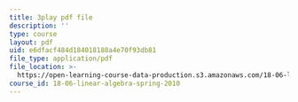 ```yaml
---
title: 3play pdf file
description: ''
type: course
layout: pdf
uid: e6dfacf484d184018188a4e70f93db81
file_type: application/pdf
file_location: >-
  https://open-learning-course-data-production.s3.amazonaws.com/18-06-linear-algebra-spring-2010/e6dfacf484d184018188a4e70f93db81_13r9QY6cmjc.pdf
course_id: 18-06-linear-algebra-spring-2010
---
```

